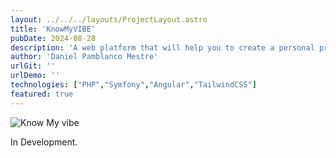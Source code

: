 ```yaml
---
layout: ../../../layouts/ProjectLayout.astro
title: 'KnowMyVIBE'
pubDate: 2024-08-28
description: 'A web platform that will help you to create a personal profile and to meet new people (in development).'
author: 'Daniel Pamblanco Mestre'
urlGit: ''
urlDemo: ''
technologies: ["PHP","Symfony","Angular","TailwindCSS"]
featured: true
---
```

<img src="/knowMyVIBE.PNG" alt="Know My vibe" class="rounded">
<div class="text-center dark:text-neutral-200 text-neutral-700 text-lg mt-10">
<p>In Development.</p>
</div>